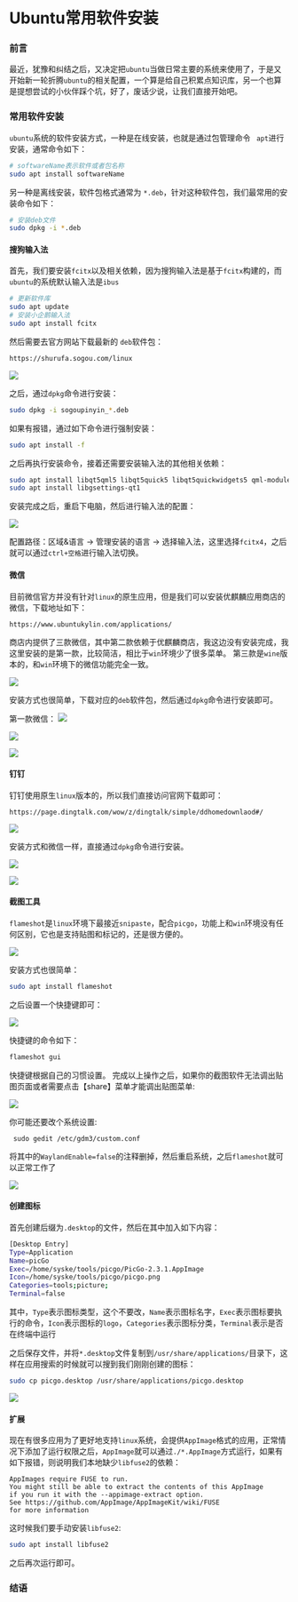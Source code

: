 # Ubuntu常用软件安装

### 前言

最近，犹豫和纠结之后，又决定把`ubuntu`当做日常主要的系统来使用了，于是又开始新一轮折腾`ubuntu`的相关配置，一个算是给自己积累点知识库，另一个也算是提想尝试的小伙伴踩个坑，好了，废话少说，让我们直接开始吧。

### 常用软件安装

`ubuntu`系统的软件安装方式，一种是在线安装，也就是通过包管理命令 ` apt`进行安装，通常命令如下：

```bash
# softwareName表示软件或者包名称
sudo apt install softwareName
```

另一种是离线安装，软件包格式通常为  `*.deb`，针对这种软件包，我们最常用的安装命令如下：

```bash
# 安装deb文件
sudo dpkg -i *.deb
```

#### 搜狗输入法

首先，我们要安装`fcitx`以及相关依赖，因为搜狗输入法是基于`fcitx`构建的，而`ubuntu`的系统默认输入法是`ibus`

```sh
# 更新软件库
sudo apt update
# 安装小企鹅输入法
sudo apt install fcitx
```


然后需要去官方网站下载最新的 `deb`软件包：

```bash
https://shurufa.sogou.com/linux
```

![](https://syske-pic-bed.oss-cn-hangzhou.aliyuncs.com/imgs/202303082242160.png)

之后，通过`dpkg`命令进行安装：

```sh
sudo dpkg -i sogoupinyin_*.deb
```

如果有报错，通过如下命令进行强制安装：
```sh
sudo apt install -f
```
之后再执行安装命令，接着还需要安装输入法的其他相关依赖：
```sh
sudo apt install libqt5qml5 libqt5quick5 libqt5quickwidgets5 qml-module-qtquick2
sudo apt install libgsettings-qt1
```

安装完成之后，重启下电脑，然后进行输入法的配置：

![](https://syske-pic-bed.oss-cn-hangzhou.aliyuncs.com/imgs/202303082308747.png)

配置路径：区域&语言 -> 管理安装的语言 -> 选择输入法，这里选择`fcitx4`，之后就可以通过`ctrl+空格`进行输入法切换。

#### 微信

目前微信官方并没有针对`linux`的原生应用，但是我们可以安装优麒麟应用商店的微信，下载地址如下：
```
https://www.ubuntukylin.com/applications/
```
商店内提供了三款微信，其中第二款依赖于优麒麟商店，我这边没有安装完成，我这里安装的是第一款，比较简洁，相比于`win`环境少了很多菜单。
第三款是`wine`版本的，和`win`环境下的微信功能完全一致。

![](https://syske-pic-bed.oss-cn-hangzhou.aliyuncs.com/imgs/202303082318025.png)

安装方式也很简单，下载对应的`deb`软件包，然后通过`dpkg`命令进行安装即可。

第一款微信：
![](https://syske-pic-bed.oss-cn-hangzhou.aliyuncs.com/imgs/202303082320577.png)

![](https://syske-pic-bed.oss-cn-hangzhou.aliyuncs.com/imgs/202303082321227.png)

![](https://syske-pic-bed.oss-cn-hangzhou.aliyuncs.com/imgs/202303082322628.png)


#### 钉钉

钉钉使用原生`linux`版本的，所以我们直接访问官网下载即可：
```
https://page.dingtalk.com/wow/z/dingtalk/simple/ddhomedownlaod#/
```
![](https://syske-pic-bed.oss-cn-hangzhou.aliyuncs.com/imgs/202303082325939.png)

安装方式和微信一样，直接通过`dpkg`命令进行安装。

![](https://syske-pic-bed.oss-cn-hangzhou.aliyuncs.com/imgs/202303082326889.png)

![](https://syske-pic-bed.oss-cn-hangzhou.aliyuncs.com/imgs/202303082328481.png)


#### 截图工具

`flameshot`是`linux`环境下最接近`snipaste`，配合`picgo`，功能上和`win`环境没有任何区别，它也是支持贴图和标记的，还是很方便的。

![](https://syske-pic-bed.oss-cn-hangzhou.aliyuncs.com/imgs/202303082338301.png)

安装方式也很简单：
```sh
sudo apt install flameshot
```

之后设置一个快捷键即可：

![](https://syske-pic-bed.oss-cn-hangzhou.aliyuncs.com/imgs/202303082340419.png)

快捷键的命令如下：

```sh
flameshot gui
```
快捷键根据自己的习惯设置。
完成以上操作之后，如果你的截图软件无法调出贴图页面或者需要点击【share】菜单才能调出贴图菜单:

![](https://syske-pic-bed.oss-cn-hangzhou.aliyuncs.com/imgs/202303082343781.png)

你可能还要改个系统设置:

```
 sudo gedit /etc/gdm3/custom.conf 
```

将其中的`WaylandEnable=false`的注释删掉，然后重启系统，之后`flameshot`就可以正常工作了

![](https://syske-pic-bed.oss-cn-hangzhou.aliyuncs.com/imgs/202303082347271.png)

#### 创建图标
首先创建后缀为`.desktop`的文件，然后在其中加入如下内容：

```sh
[Desktop Entry]
Type=Application
Name=picGo
Exec=/home/syske/tools/picgo/PicGo-2.3.1.AppImage
Icon=/home/syske/tools/picgo/picgo.png
Categories=tools;picture;
Terminal=false

```

其中，`Type`表示图标类型，这个不要改，`Name`表示图标名字，`Exec`表示图标要执行的命令，`Icon`表示图标的`logo`，`Categories`表示图标分类，`Terminal`表示是否在终端中运行

之后保存文件，并将`*.desktop`文件复制到`/usr/share/applications/`目录下，这样在应用搜索的时候就可以搜到我们刚刚创建的图标：

```sh
sudo cp picgo.desktop /usr/share/applications/picgo.desktop
```

![](https://syske-pic-bed.oss-cn-hangzhou.aliyuncs.com/imgs/202303082355236.png)


#### 扩展

现在有很多应用为了更好地支持`linux`系统，会提供`AppImage`格式的应用，正常情况下添加了运行权限之后，`AppImage`就可以通过`./*.AppImage`方式运行，如果有如下报错，则说明我们本地缺少`libfuse2`的依赖：

```
AppImages require FUSE to run.
You might still be able to extract the contents of this AppImage
if you run it with the --appimage-extract option.
See https://github.com/AppImage/AppImageKit/wiki/FUSE
for more information
```

这时候我们要手动安装`libfuse2`:


```sh
sudo apt install libfuse2
```


之后再次运行即可。



### 结语
